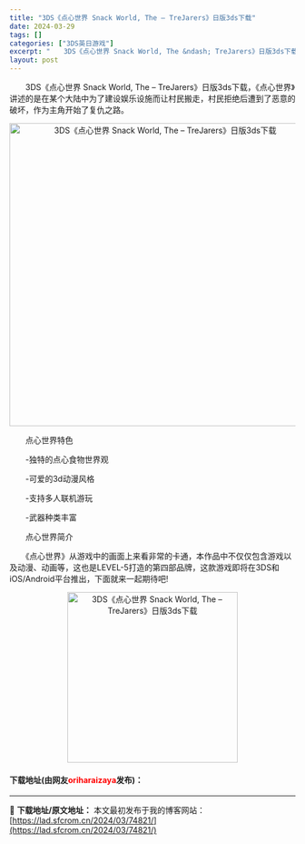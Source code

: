 ```yaml
---
title: "3DS《点心世界 Snack World, The – TreJarers》日版3ds下载"
date: 2024-03-29
tags: []
categories: ["3DS英日游戏"]
excerpt: "　　3DS《点心世界 Snack World, The &ndash; TreJarers》日版3ds下载，《点心世界》讲述的是在某个大陆中为了建设娱乐设施而让村民搬走，村民拒绝后遭到了恶意的破坏，作为主角开始了复仇之路。 　　点心世界特色 　　-独特的点心食物世界观 　　-可爱的3d动漫风格 　　&hellip;"
layout: post
---
```


 <p>　　3DS《点心世界 Snack World, The &ndash; TreJarers》日版3ds下载，《点心世界》讲述的是在某个大陆中为了建设娱乐设施而让村民搬走，村民拒绝后遭到了恶意的破坏，作为主角开始了复仇之路。</p> <p align="center"><img align="" border="0" src="https://lad.sfcrom.cn/wp-content/uploads/2024/03/20240329_660631cd5abbc.jpg" width="533" alt="3DS《点心世界 Snack World, The – TreJarers》日版3ds下载" /></p> <p>　　点心世界特色</p> <p>　　-独特的点心食物世界观</p> <p>　　-可爱的3d动漫风格</p> <p>　　-支持多人联机游玩</p> <p>　　-武器种类丰富</p> <p>　　点心世界简介</p> <p>　　《点心世界》从游戏中的画面上来看非常的卡通，本作品中不仅仅包含游戏以及动漫、动画等，这也是LEVEL-5打造的第四部品牌，这款游戏即将在3DS和iOS/Android平台推出，下面就来一起期待吧!</p> <p align="center"><img align="" border="0" src="https://lad.sfcrom.cn/wp-content/uploads/2024/03/20240329_660631cdbccbf.jpg" width="300" alt="3DS《点心世界 Snack World, The – TreJarers》日版3ds下载" /></p> <p><h4>下载地址(由网友<font color="red">oriharaizaya</font>发布)：</h4></p> 

---
📖 **下载地址/原文地址：** 本文最初发布于我的博客网站：[https://lad.sfcrom.cn/2024/03/74821/](https://lad.sfcrom.cn/2024/03/74821/)
